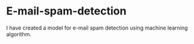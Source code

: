# E-mail-spam-detection
I have created a model for e-mail spam detection using machine learning algorithm.
